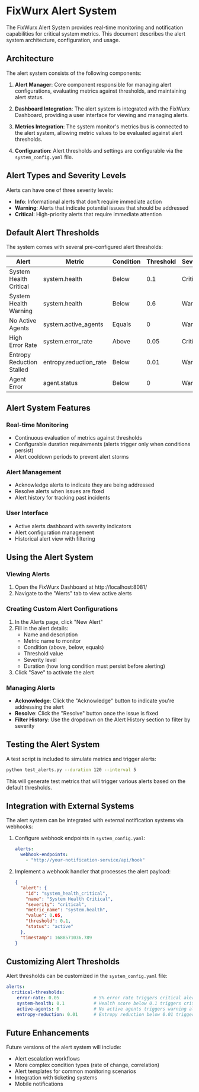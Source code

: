 # FixWurx Alert System

The FixWurx Alert System provides real-time monitoring and notification capabilities for critical system metrics. This document describes the alert system architecture, configuration, and usage.

## Architecture

The alert system consists of the following components:

1. **Alert Manager**: Core component responsible for managing alert configurations, evaluating metrics against thresholds, and maintaining alert status.

2. **Dashboard Integration**: The alert system is integrated with the FixWurx Dashboard, providing a user interface for viewing and managing alerts.

3. **Metrics Integration**: The system monitor's metrics bus is connected to the alert system, allowing metric values to be evaluated against alert thresholds.

4. **Configuration**: Alert thresholds and settings are configurable via the `system_config.yaml` file.

## Alert Types and Severity Levels

Alerts can have one of three severity levels:

- **Info**: Informational alerts that don't require immediate action
- **Warning**: Alerts that indicate potential issues that should be addressed
- **Critical**: High-priority alerts that require immediate attention

## Default Alert Thresholds

The system comes with several pre-configured alert thresholds:

| Alert | Metric | Condition | Threshold | Severity | Duration |
|-------|--------|-----------|-----------|----------|----------|
| System Health Critical | system.health | Below | 0.1 | Critical | 60s |
| System Health Warning | system.health | Below | 0.6 | Warning | 120s |
| No Active Agents | system.active_agents | Equals | 0 | Warning | 300s |
| High Error Rate | system.error_rate | Above | 0.05 | Critical | 60s |
| Entropy Reduction Stalled | entropy.reduction_rate | Below | 0.01 | Warning | 1800s |
| Agent Error | agent.status | Below | 0 | Warning | 60s |

## Alert System Features

### Real-time Monitoring
- Continuous evaluation of metrics against thresholds
- Configurable duration requirements (alerts trigger only when conditions persist)
- Alert cooldown periods to prevent alert storms

### Alert Management
- Acknowledge alerts to indicate they are being addressed
- Resolve alerts when issues are fixed
- Alert history for tracking past incidents

### User Interface
- Active alerts dashboard with severity indicators
- Alert configuration management
- Historical alert view with filtering

## Using the Alert System

### Viewing Alerts
1. Open the FixWurx Dashboard at http://localhost:8081/
2. Navigate to the "Alerts" tab to view active alerts

### Creating Custom Alert Configurations
1. In the Alerts page, click "New Alert"
2. Fill in the alert details:
   - Name and description
   - Metric name to monitor
   - Condition (above, below, equals)
   - Threshold value
   - Severity level
   - Duration (how long condition must persist before alerting)
3. Click "Save" to activate the alert

### Managing Alerts
- **Acknowledge**: Click the "Acknowledge" button to indicate you're addressing the alert
- **Resolve**: Click the "Resolve" button once the issue is fixed
- **Filter History**: Use the dropdown on the Alert History section to filter by severity

## Testing the Alert System

A test script is included to simulate metrics and trigger alerts:

```bash
python test_alerts.py --duration 120 --interval 5
```

This will generate test metrics that will trigger various alerts based on the default thresholds.

## Integration with External Systems

The alert system can be integrated with external notification systems via webhooks:

1. Configure webhook endpoints in `system_config.yaml`:
   ```yaml
   alerts:
     webhook-endpoints:
       - "http://your-notification-service/api/hook"
   ```

2. Implement a webhook handler that processes the alert payload:
   ```json
   {
     "alert": {
       "id": "system_health_critical",
       "name": "System Health Critical",
       "severity": "critical",
       "metric_name": "system.health",
       "value": 0.05,
       "threshold": 0.1,
       "status": "active"
     },
     "timestamp": 1688571036.789
   }
   ```

## Customizing Alert Thresholds

Alert thresholds can be customized in the `system_config.yaml` file:

```yaml
alerts:
  critical-thresholds:
    error-rate: 0.05             # 5% error rate triggers critical alert
    system-health: 0.1           # Health score below 0.1 triggers critical alert
    active-agents: 0             # No active agents triggers warning alert
    entropy-reduction: 0.01      # Entropy reduction below 0.01 triggers warning
```

## Future Enhancements

Future versions of the alert system will include:
- Alert escalation workflows
- More complex condition types (rate of change, correlation)
- Alert templates for common monitoring scenarios
- Integration with ticketing systems
- Mobile notifications
